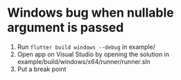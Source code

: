# Windows bug when nullable argument is passed

1. Run `flutter build windows --debug` in example/
2. Open app on Visual Studio by opening the solution in example/build/windows/x64/runner/runner.sln
3. Put a break point